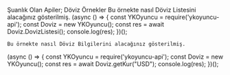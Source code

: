 Şuanlık Olan Apiler;
Döviz
Örnekler
    Bu örnekte nasıl Döviz Listesini alacağınız gösterilmiş.
(async () => {
	const YKOyuncu = require('ykoyuncu-api');
	const Doviz = new YKOyuncu();
	const res = await Doviz.DovizListesi();
	console.log(res);
})();

    Bu örnekte nasıl Döviz Bilgilerini alacağınız gösterilmiş.

(async () => {
const YKOyuncu = require('ykoyuncu-api');
	const Doviz = new YKOyuncu();
		const res = await Doviz.getKur("USD");
    console.log(res);
})();
